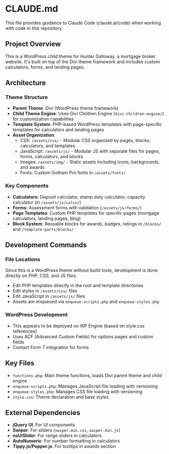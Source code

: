 # CLAUDE.md

This file provides guidance to Claude Code (claude.ai/code) when working with code in this repository.

## Project Overview

This is a WordPress child theme for Hunter Galloway, a mortgage broker website. It's built on top of the Divi theme framework and includes custom calculators, forms, and landing pages.

## Architecture

### Theme Structure
- **Parent Theme**: Divi (WordPress theme framework)
- **Child Theme Engine**: Uses Divi Children Engine (`divi-children-engine/`) for customization capabilities
- **Template System**: PHP-based WordPress templates with page-specific templates for calculators and landing pages
- **Asset Organization**:
  - CSS: `/assets/css/` - Modular CSS organized by pages, blocks, calculators, and templates
  - JavaScript: `/assets/js/` - Modular JS with separate files for pages, forms, calculators, and blocks
  - Images: `/assets/img/` - Static assets including icons, backgrounds, and awards
  - Fonts: Custom Gotham Pro fonts in `/assets/fonts/`

### Key Components
- **Calculators**: Deposit calculator, stamp duty calculator, capacity calculator (in `/assets/js/calcs/`)
- **Forms**: Assessment forms with validation (`/assets/js/forms/`)
- **Page Templates**: Custom PHP templates for specific pages (mortgage calculators, landing pages, blog)
- **Block System**: Reusable blocks for awards, badges, ratings in `/blocks/` and `/template-parts/blocks/`

## Development Commands

### File Locations
Since this is a WordPress theme without build tools, development is done directly on PHP, CSS, and JS files:
- Edit PHP templates directly in the root and template directories
- Edit styles in `/assets/css/` files
- Edit JavaScript in `/assets/js/` files
- Assets are enqueued via `enqueue-scripts.php` and `enqueue-styles.php`

### WordPress Development
- This appears to be deployed on WP Engine (based on style.css references)
- Uses ACF (Advanced Custom Fields) for options pages and custom fields
- Contact Form 7 integration for forms

## Key Files
- `functions.php`: Main theme functions, loads Divi parent theme and child engine
- `enqueue-scripts.php`: Manages JavaScript file loading with versioning
- `enqueue-styles.php`: Manages CSS file loading with versioning
- `style.css`: Theme declaration and base styles

## External Dependencies
- **jQuery UI**: For UI components
- **Swiper**: For sliders (`swiper.min.css`, `swiper.min.js`)
- **noUiSlider**: For range sliders in calculators
- **AutoNumeric**: For number formatting in calculators
- **Tippy.js/Popper.js**: For tooltips in awards section